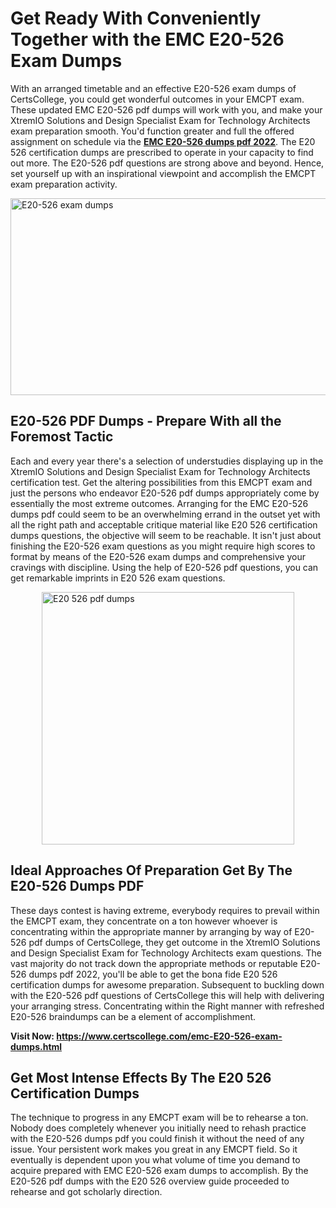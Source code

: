 <h1><strong>Get Ready With Conveniently Together with the EMC E20-526 Exam Dumps&nbsp;</strong></h1>
<p><span style="font-weight: 400;">With an arranged timetable and an effective  E20-526 exam dumps of CertsCollege, you could get wonderful outcomes in your EMCPT exam. These updated EMC E20-526 pdf dumps will work with you, and make your XtremIO Solutions and Design Specialist Exam for Technology Architects exam preparation smooth. You'd function greater and full the offered assignment on schedule via the <strong><a href="https://www.certscollege.com/emc-E20-526-exam-dumps.html">EMC E20-526 dumps pdf 2022</a></strong>. The E20 526 certification dumps are prescribed to operate in your capacity to find out more. The  E20-526 pdf questions are strong above and beyond. Hence, set yourself up with an inspirational viewpoint and accomplish the EMCPT exam preparation activity.&nbsp;</span></p>
<p><span style="font-weight: 400;"><img style="display: block; margin-left: auto; margin-right: auto;" src="https://i.ibb.co/CPDK3ps/Yellow-and-Blue-Initiative-Blog-Banner.png" alt="E20-526 exam dumps" width="559" height="315" /></span></p>
<h2><strong>E20-526 PDF Dumps - Prepare With all the Foremost Tactic</strong></h2>
<p><span style="font-weight: 400;">Each and every year there's a selection of understudies displaying up in the XtremIO Solutions and Design Specialist Exam for Technology Architects certification test. Get the altering possibilities from this EMCPT exam and just the persons who endeavor E20-526 pdf dumps appropriately come by essentially the most extreme outcomes. Arranging for the EMC E20-526 dumps pdf could seem to be an overwhelming errand in the outset yet with all the right path and acceptable critique material like E20 526 certification dumps questions, the objective will seem to be reachable. It isn't just about finishing the E20-526 exam questions as you might require high scores to format by means of the E20-526 exam dumps and comprehensive your cravings with discipline. Using the help of E20-526 pdf questions, you can get remarkable imprints in E20 526 exam questions.</span></p>
<p><span style="font-weight: 400;"><a href="https://tinyurl.com/y8qdc4je"><img style="display: block; margin-left: auto; margin-right: auto;" src="https://i.ibb.co/9tMrhdY/Teacher-Appreciation-Invitation.png" alt="E20 526 pdf dumps " width="404" height="404" /></a></span></p>
<h2><strong>Ideal Approaches Of Preparation Get By The E20-526 Dumps PDF</strong></h2>
<p><span style="font-weight: 400;">These days contest is having extreme, everybody requires to prevail within the EMCPT exam, they concentrate on a ton however whoever is concentrating within the appropriate manner by arranging by way of E20-526 pdf dumps of CertsCollege, they get outcome in the XtremIO Solutions and Design Specialist Exam for Technology Architects exam questions. The vast majority do not track down the appropriate methods or reputable E20-526 dumps pdf 2022, you'll be able to get the bona fide E20 526 certification dumps for awesome preparation. Subsequent to buckling down with the  E20-526 pdf questions of CertsCollege this will help with delivering your arranging stress. Concentrating within the Right manner with refreshed E20-526 braindumps can be a element of accomplishment.</span></p>
<p><span style="font-weight: 400;"><strong>Visit Now: <a href="https://www.certscollege.com/emc-E20-526-exam-dumps.html">https://www.certscollege.com/emc-E20-526-exam-dumps.html</a></strong></span></p>
<h2><strong>Get Most Intense Effects By The E20 526 Certification Dumps</strong></h2>
<p><span style="font-weight: 400;">The technique to progress in any EMCPT exam will be to rehearse a ton. Nobody does completely whenever you initially need to rehash practice with the E20-526 dumps pdf you could finish it without the need of any issue. Your persistent work makes you great in any EMCPT field. So it eventually is dependent upon you what volume of time you demand to acquire prepared with EMC E20-526 exam dumps to accomplish. By the E20-526 pdf dumps with the E20 526 overview guide proceeded to rehearse and got scholarly direction.</span></p>
